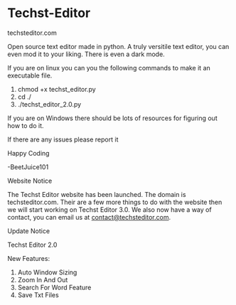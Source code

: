 # Techst-Editor

techsteditor.com

Open source text editor made in python.  A truly versitile text editor, you can even mod it to your liking.  There is even a dark mode.


If you are on linux you can you the following commands to make it an executable file.

1. chmod +x techst_editor.py
2. cd ./
3. ./techst_editor_2.0.py

If you are on Windows there should be lots of resources for figuring out how to do it.

If there are any issues please report it

Happy Coding

-BeetJuice101

Website Notice

The Techst Editor website has been launched.  The domain is techsteditor.com.  Their are a few more things to do with the website then we will start working on Techst Editor 3.0.  We also now have a way of contact,  you can email us at contact@techsteditor.com.

Update Notice

Techst Editor 2.0

New Features:

1. Auto Window Sizing
2. Zoom In And Out
3. Search For Word Feature
4. Save Txt Files
